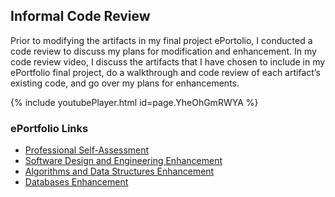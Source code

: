 ## Informal Code Review
Prior to modifying the artifacts in my final project ePortolio, I conducted a code review to discuss my plans for modification and enhancement. In my code review video, I discuss the artifacts that I have chosen to include in my ePortfolio final project, do a walkthrough and code review of each artifact’s existing code, and go over my plans for enhancements.

{% include youtubePlayer.html id=page.YheOhGmRWYA %}

### ePortfolio Links
- [Professional Self-Assessment](https://aerielj.github.io/index.html)
- [Software Design and Engineering Enhancement](https://aerielj.github.io/SoftwareDesignAndEngineering.html)
- [Algorithms and Data Structures Enhancement](https://aerielj.github.io/AlgorithmsAndDataStructures.html)
- [Databases Enhancement](https://aerielj.github.io/DatabasesEnhancement.html)
